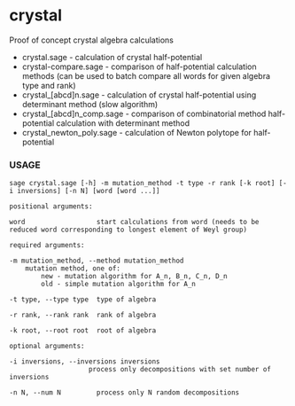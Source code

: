 # crystal
Proof of concept crystal algebra calculations

- crystal.sage - calculation of crystal half-potential 
- crystal-compare.sage - comparison of half-potential calculation methods (can be used to batch compare 
all words for given algebra type and rank)
- crystal_[abcd]n.sage - calculation of crystal half-potential using determinant method (slow algorithm)
- crystal_[abcd]n_comp.sage - comparison of combinatorial method half-potential calculation with determinant method
- crystal_newton_poly.sage - calculation of Newton polytope for half-potential


### USAGE
    sage crystal.sage [-h] -m mutation_method -t type -r rank [-k root] [-i inversions] [-n N] [word [word ...]]

    positional arguments:

	word                  start calculations from word (needs to be reduced word corresponding to longest element of Weyl group)

    required arguments:

	-m mutation_method, --method mutation_method 
		mutation method, one of: 
			new - mutation algorithm for A_n, B_n, C_n, D_n
			old - simple mutation algorithm for A_n
                        
	-t type, --type type  type of algebra
  
	-r rank, --rank rank  rank of algebra
  
	-k root, --root root  root of algebra

    optional arguments:

	-i inversions, --inversions inversions  
                        process only decompositions with set number of inversions
                        
	-n N, --num N         process only N random decompositions
  


